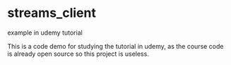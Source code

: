 # streams_client
example in udemy tutorial

This is a code demo for studying the tutorial in udemy, as the course code is already open source so this project is useless.

